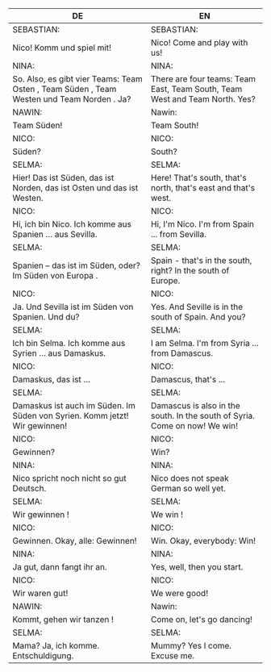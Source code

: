 |DE|EN|
|---|---|
|SEBASTIAN:|SEBASTIAN:|
|Nico! Komm und spiel mit!|Nico! Come and play with us!|
|NINA:|NINA:|
|So. Also, es gibt vier Teams: Team Osten , Team Süden , Team Westen und Team Norden . Ja?|There are four teams: Team East, Team South, Team West and Team North. Yes?|
|NAWIN:|Nawin:|
|Team Süden!|Team South!|
|NICO:|NICO:|
|Süden?|South?|
|SELMA:|SELMA:|
|Hier! Das ist Süden, das ist Norden, das ist Osten und das ist Westen.|Here! That's south, that's north, that's east and that's west.|
|NICO:|NICO:|
|Hi, ich bin Nico. Ich komme aus Spanien … aus Sevilla.|Hi, I'm Nico. I'm from Spain ... from Sevilla.|
|SELMA:|SELMA:|
|Spanien – das ist im Süden, oder? Im Süden von Europa .|Spain - that's in the south, right? In the south of Europe.|
|NICO:|NICO:|
|Ja. Und Sevilla ist im Süden von Spanien. Und du?|Yes. And Seville is in the south of Spain. And you?|
|SELMA:|SELMA:|
|Ich bin Selma. Ich komme aus Syrien … aus Damaskus.|I am Selma. I'm from Syria ... from Damascus.|
|NICO:|NICO:|
|Damaskus, das ist …|Damascus, that's ...|
|SELMA:|SELMA:|
|Damaskus ist auch im Süden. Im Süden von Syrien. Komm jetzt! Wir gewinnen!|Damascus is also in the south. In the south of Syria. Come on now! We win!|
|NICO:|NICO:|
|Gewinnen?|Win?|
|NINA:|NINA:|
|Nico spricht noch nicht so gut Deutsch.|Nico does not speak German so well yet.|
|SELMA:|SELMA:|
|Wir gewinnen !|We win !|
|NICO:|NICO:|
|Gewinnen. Okay, alle: Gewinnen!|Win. Okay, everybody: Win!|
|NINA:|NINA:|
|Ja gut, dann fangt ihr an.|Yes, well, then you start.|
|NICO:|NICO:|
|Wir waren gut!|We were good!|
|NAWIN:|Nawin:|
|Kommt, gehen wir tanzen !|Come on, let's go dancing!|
|SELMA:|SELMA:|
|Mama? Ja, ich komme. Entschuldigung.|Mummy? Yes I come. Excuse me.|
